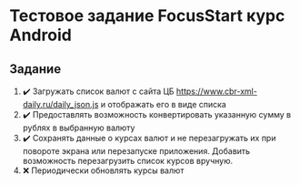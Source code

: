 # Тестовое задание FocusStart курс Android
## Задание 

1. :heavy_check_mark: Загружать список валют с сайта ЦБ https://www.cbr-xml-daily.ru/daily_json.js и отображать
его в виде списка
2. :heavy_check_mark: Предоставлять возможность конвертировать указанную сумму в рублях в выбранную
валюту
3. :heavy_check_mark: Сохранять данные о курсах валют и не перезагружать их при повороте экрана или
перезапуске приложения. Добавить возможность перезагрузить список курсов вручную.
4. :x: Периодически обновлять курсы валют